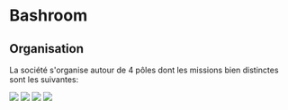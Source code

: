 # Bashroom

## Organisation

La société s'organise autour de 4 pôles dont les missions bien distinctes sont les suivantes:

<img class="w-16" src="/secretary.png">
<img class="w-16" src="/consultation.png">
<img class="w-16" src="/research.png">
<img class="w-16" src="/rocket.png">
